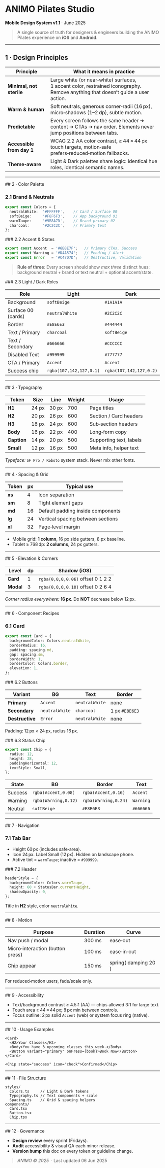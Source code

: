 # ANIMO Pilates Studio

**Mobile Design System v1.1** · June 2025

> A single source of truth for designers & engineers building the ANIMO Pilates experience on **iOS** and **Android**.

---

## 1 · Design Principles

| Principle                 | What it means in practice                                                                                                       |
| ------------------------- | ------------------------------------------------------------------------------------------------------------------------------- |
| **Minimal, not sterile**  | Large white (or near‑white) surfaces, 1 accent color, restrained iconography. Remove anything that doesn’t guide a user action. |
| **Warm & human**          | Soft neutrals, generous corner‑radii (16 px), micro‑shadows (1–2 dp), subtle motion.                                            |
| **Predictable**           | Every screen follows the same header ➜ content ➜ CTAs ➜ nav order. Elements never jump positions between tabs.                  |
| **Accessible from day 1** | WCAG 2.2 AA color contrast, ≥ 44 × 44 px touch targets, motion‐safe prefers‑reduced‑motion fallbacks.                           |
| **Theme‑aware**           | Light & Dark palettes share logic: identical hue roles, identical semantic names.                                               |

---

\## 2 · Color Palette

### 2.1 Brand & Neutrals

```ts
export const Colors = {
  neutralWhite:  '#FFFFFF',    // Card / Surface 00
  softBeige:     '#F8F6F3',    // App background 01
  warmTaupe:     '#9B8A7D',    // Brand primary 02
  charcoal:      '#2C2C2C',    // Primary text  
};
```

\### 2.2 Accent & States

```ts
export const Accent  = '#6B8E7F';   // Primary CTAs, Success
export const Warning = '#D4A574';   // Pending / Alert
export const Error   = '#C47D7D';   // Destructive, Validation
```

> **Rule of three**: Every screen should show *max three* distinct hues: background neutral + brand or text neutral + optional accent/state.

\### 2.3 Light / Dark Roles

| Role               | Light                   | Dark                    |
| ------------------ | ----------------------- | ----------------------- |
| Background         | `softBeige`             | `#1A1A1A`               |
| Surface 00 (cards) | `neutralWhite`          | `#2C2C2C`               |
| Border             | `#E8E6E3`               | `#444444`               |
| Text / Primary     | `charcoal`              | `softBeige`             |
| Text / Secondary   | `#666666`               | `#CCCCCC`               |
| Disabled Text      | `#999999`               | `#777777`               |
| CTA / Primary      | `Accent`                | `Accent`                |
| Success chip       | `rgba(107,142,127,0.1)` | `rgba(107,142,127,0.2)` |

---

\## 3 · Typography

| Token       | Size  | Line  | Weight | Usage                   |
| ----------- | ----- | ----- | ------ | ----------------------- |
| **H1**      | 24 px | 30 px | 700    | Page titles             |
| **H2**      | 20 px | 26 px | 600    | Section / Card headers  |
| **H3**      | 18 px | 24 px | 600    | Sub‑section headers     |
| **Body**    | 16 px | 22 px | 400    | Long‑form copy          |
| **Caption** | 14 px | 20 px | 500    | Supporting text, labels |
| **Small**   | 12 px | 16 px | 500    | Meta info, helper text  |

*Typeface:* `SF Pro / Roboto` system stack. Never mix other fonts.

---

\## 4 · Spacing & Grid

| Token  | px | Typical use                       |
| ------ | -- | --------------------------------- |
| **xs** | 4  | Icon separation                   |
| **sm** | 8  | Tight element gaps                |
| **md** | 16 | Default padding inside components |
| **lg** | 24 | Vertical spacing between sections |
| **xl** | 32 | Page‑level margin                 |

* Mobile grid: **1 column**, 16 px side gutters, 8 px baseline.
* Tablet ≥ 768 dp: **2 columns**, 24 px gutters.

---

\## 5 · Elevation & Corners

| Level     | dp | Shadow (iOS)                      |
| --------- | -- | --------------------------------- |
| **Card**  | 1  | `rgba(0,0,0,0.06)` offset 0 1 2 2 |
| **Modal** | 3  | `rgba(0,0,0,0.10)` offset 0 2 6 4 |

*Corner radius everywhere:* **16 px**. Do **NOT** decrease below 12 px.

---

\## 6 · Component Recipes

### 6.1 Card

```ts
export const Card = {
  backgroundColor: Colors.neutralWhite,
  borderRadius: 16,
  padding: spacing.md,
  gap: spacing.sm,
  borderWidth: 1,
  borderColor: Colors.border,
  elevation: 1,
};
```

\### 6.2 Buttons

| Variant         | BG             | Text           | Border         |
| --------------- | -------------- | -------------- | -------------- |
| **Primary**     | `Accent`       | `neutralWhite` | none           |
| **Secondary**   | `neutralWhite` | `charcoal`     | 1 px `#E8E6E3` |
| **Destructive** | `Error`        | `neutralWhite` | none           |

Padding: 12 px × 24 px, radius 16 px.

\### 6.3 Status Chip

```ts
export const Chip = {
  radius: 12,
  height: 28,
  paddingHorizontal: 12,
  textStyle: Small,
};
```

| State   | BG                   | Border               | Text      |
| ------- | -------------------- | -------------------- | --------- |
| Success | `rgba(Accent,0.08)`  | `rgba(Accent,0.16)`  | `Accent`  |
| Warning | `rgba(Warning,0.12)` | `rgba(Warning,0.24)` | `Warning` |
| Neutral | `softBeige`          | `#E8E6E3`            | `#666666` |

---

\## 7 · Navigation

### 7.1 Tab Bar

* Height 60 px (includes safe‑area).
* Icon 24 px. Label Small (12 px). Hidden on landscape phone.
* Active tint = `warmTaupe`; inactive = `#999999`.

\### 7.2 Header

```ts
headerStyle = {
  backgroundColor: Colors.warmTaupe,
  height: 60 + StatusBar.currentHeight,
  shadowOpacity: 0,
};
```

Title in **H2** style, color `neutralWhite`.

---

\## 8 · Motion

| Purpose                          | Duration | Curve                |
| -------------------------------- | -------- | -------------------- |
| Nav push / modal                 | 300 ms   | ease‑out             |
| Micro‑interaction (button press) | 100 ms   | ease‑in‑out          |
| Chip appear                      | 150 ms   | spring( damping 20 ) |

For reduced‑motion users, fade/scale only.

---

\## 9 · Accessibility

* Text/background contrast ≥ 4.5:1 (AA) — chips allowed 3:1 for large text.
* Touch area ≥ 44 × 44 px; 8 px min between controls.
* Focus outline: 2 px solid `Accent` (web) or system focus ring (native).

---

\## 10 · Usage Examples

```tsx
<Card>
  <H2>Your Classes</H2>
  <Body>You have 3 upcoming classes this week.</Body>
  <Button variant="primary" onPress={book}>Book Now</Button>
</Card>

<Chip state="success" icon="check">Confirmed</Chip>
```

---

\## 11 · File Structure

```
styles/
  Colors.ts     // Light & Dark tokens
  Typography.ts // Text components + scale
  Spacing.ts    // Grid & spacing helpers
components/
  Card.tsx
  Button.tsx
  Chip.tsx
```

---

\## 12 · Governance

* **Design review** every sprint (Fridays).
* **Audit** accessibility & visual QA each minor release.
* **Version bump** this doc on every token or guideline change.

> *ANIMO © 2025*  · Last updated 06 Jun 2025
